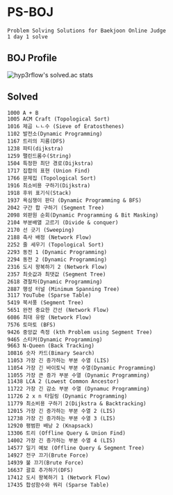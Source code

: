 # PS-BOJ

    Problem Solving Solutions for Baekjoon Online Judge
    1 day 1 solve

## BOJ Profile

![hyp3rflow's solved.ac stats](https://github-readme-solvedac.hyp3rflow.vercel.app/api/?handle=bln01)

## Solved

    1000 A + B
    1005 ACM Craft (Topological Sort)
    1016 제곱 ㄴㄴ수 (Sieve of Eratosthenes)
    1102 발전소(Dynamic Programming)
    1167 트리의 지름(DFS)
    1238 파티(dijkstra)
    1259 팰린드롬수(String)
    1504 특정한 최단 경로(Dijkstra)
    1717 집합의 표현 (Union Find)
    1766 문제집 (Topological Sort)
    1916 최소비용 구하기(Dijkstra)
    1918 후위 표기식(Stack)
    1937 욕심쟁이 판다 (Dynamic Programming & BFS)
    2042 구간 합 구하기 (Segment Tree)
    2098 외판원 순회(Dynamic Programming & Bit Masking)
    2104 부분배열 고르기 (Divide & conquer)
    2170 선 긋기 (Sweeping)
    2188 축사 배정 (Network Flow)
    2252 줄 세우기 (Topological Sort)
    2293 동전 1 (Dynamic Programming)
    2294 동전 2 (Dynamic Programming)
    2316 도시 왕복하기 2 (Network Flow)
    2357 최솟값과 최댓값 (Segment Tree)
    2618 경찰차(Dynamic Programming)
    2887 행성 터널 (Minimum Spanning Tree)
    3117 YouTube (Sparse Table)
    5419 북서풍 (Segment Tree)
    5651 완전 중요한 간선 (Network Flow)
    6086 최대 유랑 (Network Flow)
    7576 토마토 (BFS)
    9426 중앙값 측정 (kth Problem using Segment Tree)
    9465 스티커(Dynamic Programming)
    9663 N-Queen (Back Tracking)
    10816 숫자 카드(Bimary Search)
    11053 가장 긴 증가하는 부분 수열 (LIS)
    11054 가장 긴 바이토닉 부분 수열(Dynamic Programming)
    11055 가장 큰 증가 부분 수열 (Dynamic Programming)
    11438 LCA 2 (Lowest Common Ancestor)
    11722 가장 긴 감소 부분 수열 (Dynamuc Programming)
    11726 2 x n 타일링 (Dynamic Programming)
    11779 최소비용 구하기 2(Dijkstra & Backtracking)
    12015 가장 긴 증가하는 부분 수열 2 (LIS)
    12738 가장 긴 증가하는 부분 수열 3 (LIS)
    12920 평범한 배낭 2 (Knapsack)
    13306 트리 (Offline Query & Union Find)
    14002 가장 긴 증가하는 부분 수열 4 (LIS)
    14577 일기 예보 (Offline Query & Segment Tree)
    14927 전구 끄기(Brute Force)
    14939 불 끄기(Brute Force)
    16637 괄호 추가하기(DFS)
    17412 도시 왕복하기 1 (Network Flow)
    17435 합성함수와 쿼리 (Sparse Table)

